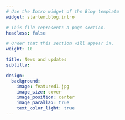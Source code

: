 ```yaml
---
# Use the Intro widget of the Blog template
widget: starter.blog.intro

# This file represents a page section.
headless: false

# Order that this section will appear in.
weight: 10

title: News and updates
subtitle:

design:
  background:
    image: featured1.jpg
    image_size: cover
    image_position: center
    image_parallax: true
    text_color_light: true
---
```

